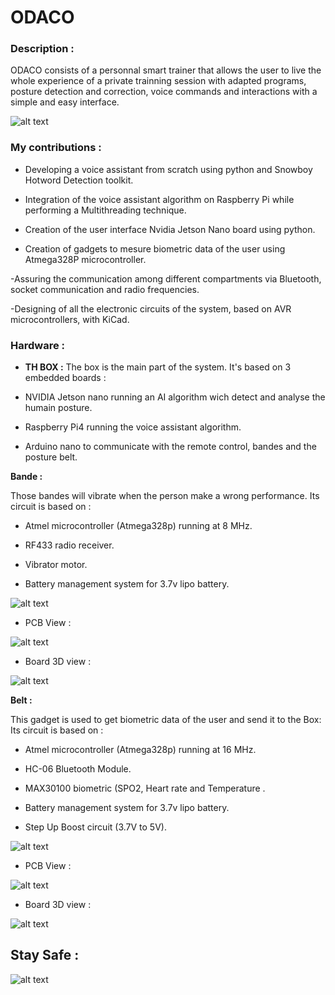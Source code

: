 # ODACO

### Description : 




ODACO consists of a personnal smart trainer that allows the user to live the whole experience of a private trainning session with adapted programs, posture detection and correction, voice commands and interactions with a simple and easy interface.



![alt text](https://github.com/ALICHOUCHENE/ODACO/blob/main/Product/ODACO.jfif)





### My contributions : 

- Developing a voice assistant from scratch using python and Snowboy Hotword Detection toolkit.
 
- Integration of the voice assistant algorithm on Raspberry Pi while performing a Multithreading technique.
 
- Creation of the user interface Nvidia Jetson Nano board using python.

- Creation of gadgets to mesure biometric data of the user using Atmega328P microcontroller.

-Assuring the communication among different compartments via Bluetooth, socket communication and radio frequencies.

-Designing of all the electronic circuits of the system, based on AVR microcontrollers, with KiCad.

### Hardware : 

- **TH BOX :**
The box is the main part of the system.
It's based on 3 embedded boards :

- NVIDIA Jetson nano running an AI algorithm wich detect and analyse the humain posture.

- Raspberry Pi4 running the voice assistant algorithm.

- Arduino nano to communicate with the remote control, bandes and the posture belt.


**Bande :**

Those bandes will vibrate when the person make a wrong performance. 
Its circuit is based on : 

- Atmel microcontroller (Atmega328p) running at 8 MHz.

- RF433 radio receiver.

- Vibrator motor.

- Battery management system for 3.7v lipo battery.


![alt text](https://github.com/ALICHOUCHENE/ODACO/blob/main/Product/BAND%201%20tra_.png)



- PCB View : 


![alt text](https://github.com/ALICHOUCHENE/ODACO/blob/main/Band/Band_PCB.PNG)



- Board 3D view : 



![alt text](https://github.com/ALICHOUCHENE/ODACO/blob/main/Band/Band_3D.PNG)




**Belt :**

This gadget is used to get biometric data of the user and send it to the Box: 
Its circuit is based on : 

- Atmel microcontroller (Atmega328p) running at 16 MHz.

- HC-06 Bluetooth Module.

- MAX30100 biometric (SPO2, Heart rate and Temperature .

- Battery management system for 3.7v lipo battery.

- Step Up Boost circuit (3.7V to 5V).


![alt text](https://github.com/ALICHOUCHENE/ODACO/blob/main/Product/Belt.png)



- PCB View : 


![alt text](https://github.com/ALICHOUCHENE/ODACO/blob/main/Belt/Belt_PCB.PNG)




- Board 3D view : 



![alt text](https://github.com/ALICHOUCHENE/ODACO/blob/main/Belt/Belt_3D.PNG)




## Stay Safe : 


![alt text](https://github.com/ALICHOUCHENE/ODACO/blob/main/Product/ODACO.jpg)





